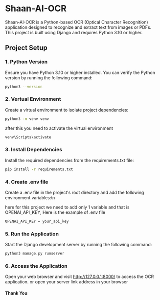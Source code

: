 # Shaan-AI-OCR

Shaan-AI-OCR is a Python-based OCR (Optical Character Recognition) application designed to recognize and extract text from images or PDFs. This project is built using Django and requires Python 3.10 or higher.

## Project Setup

### 1. Python Version

Ensure you have Python 3.10 or higher installed. You can verify the Python version by running the following command:

```bash
python3 --version
```

### 2. Vertual Environment

Create a virtual environment to isolate project dependencies:
```bash
python3 -m venv venv
```
after this you need to activate the virtual environment

```bash
venv\Scripts\activate
```

### 3. Install Dependencies

Install the required dependencies from the requirements.txt file:


```bash
pip install -r requirements.txt
```

### 4. Create .env file

Create a .env file in the project's root directory and add the following environment variables:\n

here for this project we need to add only 1 variable and that is OPENAI_API_KEY, Here is the example of .env file

```bash
OPENAI_API_KEY = your_api_key
```



### 5. Run the Application

Start the Django development server by running the following command:
```bash
python3 manage.py runserver
```

### 6. Access the Application

Open your web browser and visit http://127.0.0.1:8000/ to access the OCR application.
or open your server link address in your browser




#### Thank You







